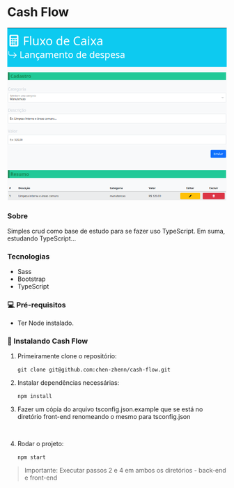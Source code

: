 # Cash Flow

<img src="screenshot-1.0.0.png">

### Sobre
 
Simples crud como base de estudo para se fazer uso TypeScript. Em suma, estudando TypeScript...

### Tecnologias

- Sass
- Bootstrap
- TypeScript 

### 💻 Pré-requisitos

- Ter Node instalado.

### 🚀 Instalando Cash Flow

1. Primeiramente clone o repositório:
    ```
    git clone git@github.com:chen-zhenn/cash-flow.git
    ```

2. Instalar dependências necessárias:
    ```
    npm install
    ```

3. Fazer um cópia do arquivo tsconfig.json.example que se está no diretório front-end renomeando o mesmo para tsconfig.json  
<br />  

4. Rodar o projeto:
    ```
    npm start
    ```

> Importante: Executar passos 2 e 4 em ambos os diretórios - back-end e front-end

